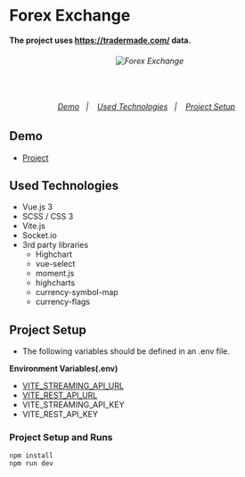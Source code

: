 # Forex Exchange

**The project uses https://tradermade.com/ data.**

<h6 align="center">
  <img alt="Forex Exchange" src="https://user-images.githubusercontent.com/25087769/197361601-75cb972b-eaac-444d-adb0-876687cc75af.png"/>
  <br>
  <br>
  <br>
  <br>

  <p align="center">
  <a href="#demo">Demo</a>&nbsp;&nbsp;&nbsp;|&nbsp;&nbsp;&nbsp;
  <a href="#used-technologies">Used Technologies</a>&nbsp;&nbsp;&nbsp;|&nbsp;&nbsp;&nbsp;
  <a href="#project-setup">Project Setup</a>&nbsp;&nbsp;&nbsp;
  </p>

</h6>

## Demo
* [Project](https://forex-exchange-v1.netlify.app/)

## Used Technologies
* Vue.js 3
* SCSS / CSS 3
* Vite.js
* Socket.io
* 3rd party libraries
  * Highchart
  * vue-select
  * moment.js
  * highcharts
  * currency-symbol-map
  * currency-flags

## Project Setup

* The following variables should be defined in an .env file.

**Environment Variables(.env)**

* [VITE_STREAMING_API_URL](https://tradermade.com/docs/streaming-data-api)
* [VITE_REST_API_URL](https://tradermade.com/docs/restful-api)
* VITE_STREAMING_API_KEY
* VITE_REST_API_KEY

### Project Setup and Runs

```
npm install 
npm run dev
```
